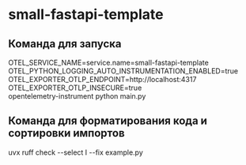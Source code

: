 # small-fastapi-template

## Команда для запуска
OTEL_SERVICE_NAME=service.name=small-fastapi-template OTEL_PYTHON_LOGGING_AUTO_INSTRUMENTATION_ENABLED=true \
OTEL_EXPORTER_OTLP_ENDPOINT=http://localhost:4317 OTEL_EXPORTER_OTLP_INSECURE=true \
opentelemetry-instrument python main.py

## Команда для форматирования кода и сортировки импортов
uvx ruff check --select I --fix example.py